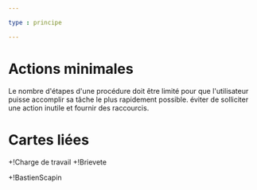 ```yaml
---

type : principe

---
```


# Actions minimales


Le nombre d'étapes d'une procédure doit être limité pour que l'utilisateur puisse accomplir sa tâche le plus rapidement possible.
éviter de solliciter une action inutile et fournir des raccourcis.


# Cartes liées

+!Charge de travail
+!Brievete

+!BastienScapin
